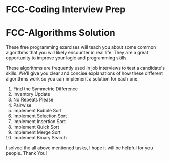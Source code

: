 # FCC-Coding Interview Prep

# FCC-Algorithms Solution

These free programming exercises will teach you about some common algorithms that you will likely encounter in real life. They are a great opportunity to improve your logic and programming skills.

These algorithms are frequently used in job interviews to test a candidate's skills. We'll give you clear and concise explanations of how these different algorithms work so you can implement a solution for each one.

1. Find the Symmetric Difference
2. Inventory Update
3. No Repeats Please
4. Pairwise
5. Implement Bubble Sort
6. Implement Selection Sort
7. Implement Insertion Sort
8. Implement Quick Sort
9. Implement Merge Sort
10. Implement Binary Search

I solved the all above mentioned tasks, I hope it will be helpful for you people. Thank You!
